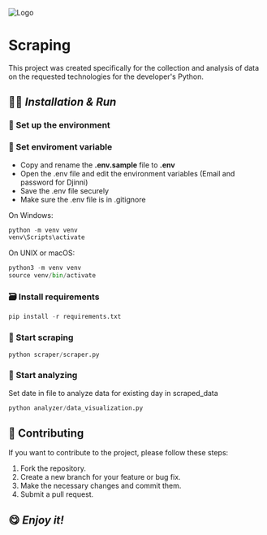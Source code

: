 ![Logo](https://i.imgur.com/6zM7JBq.png)


# Scraping


This project was created specifically for the collection and analysis of data on the requested technologies for the developer's Python.

## 👩‍💻 _Installation & Run_
### 🧠 Set up the environment 

### 📝 Set enviroment variable
- Copy and rename the **.env.sample** file to **.env** 
- Open the .env file and edit the environment variables (Email and password for Djinni)
- Save the .env file securely 
- Make sure the .env file is in .gitignore

 On Windows:
```python
python -m venv venv 
venv\Scripts\activate
 ```

 On UNIX or macOS:
```python
python3 -m venv venv 
source venv/bin/activate
 ```

### 🗃️ Install requirements 
```python
pip install -r requirements.txt
```

### 🚀 Start scraping 
```python
python scraper/scraper.py
```


### 🚀 Start analyzing
Set date in file to analyze data for existing day in scraped_data
```python
python analyzer/data_visualization.py
```

## 📝 Contributing
If you want to contribute to the project, please follow these steps:
1. Fork the repository.
2. Create a new branch for your feature or bug fix.
3. Make the necessary changes and commit them.
4. Submit a pull request.

## 😋 _Enjoy it!_